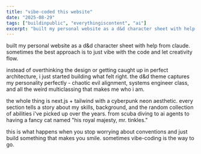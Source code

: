 ```yaml
---
title: "vibe-coded this website"
date: "2025-08-29"
tags: ["buildinpublic", "everythingiscontent", "ai"]
excerpt: "built my personal website as a d&d character sheet with help from claude. sometimes the best approach is to just vibe with the code and let creativity flow."
---
```


built my personal website as a d&d character sheet with help from claude. sometimes the best approach is to just vibe with the code and let creativity flow.

instead of overthinking the design or getting caught up in perfect architecture, i just started building what felt right. the d&d theme captures my personality perfectly - chaotic evil alignment, systems engineer class, and all the weird multiclassing that makes me who i am.

the whole thing is next.js + tailwind with a cyberpunk neon aesthetic. every section tells a story about my skills, background, and the random collection of abilities i've picked up over the years. from scuba diving to ai agents to having a fancy cat named "his royal majesty, mr. tinkles."

this is what happens when you stop worrying about conventions and just build something that makes you smile. sometimes vibe-coding is the way to go.